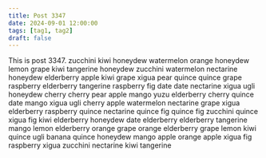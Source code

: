 ```yaml
---
title: Post 3347
date: 2024-09-01 12:00:00
tags: [tag1, tag2]
draft: false
---
```

This is post 3347.
zucchini
kiwi
honeydew
watermelon
orange
honeydew
lemon
grape
kiwi
tangerine
honeydew
zucchini
watermelon
nectarine
honeydew
elderberry
apple
kiwi
grape
xigua
pear
quince
quince
grape
raspberry
elderberry
tangerine
raspberry
fig
date
date
nectarine
xigua
ugli
honeydew
cherry
cherry
pear
apple
mango
yuzu
elderberry
cherry
quince
date
mango
xigua
ugli
cherry
apple
watermelon
nectarine
grape
xigua
elderberry
raspberry
quince
nectarine
quince
fig
quince
fig
zucchini
quince
xigua
fig
kiwi
elderberry
honeydew
date
elderberry
elderberry
tangerine
mango
lemon
elderberry
orange
grape
orange
elderberry
grape
lemon
kiwi
quince
ugli
banana
quince
honeydew
mango
apple
orange
apple
xigua
fig
raspberry
xigua
zucchini
nectarine
kiwi
tangerine
